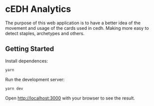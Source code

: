 # cEDH Analytics

The purpose of this web application is to have a better idea of the movement and usage of the cards used in cedh. Making more easy to detect staples, archetypes and others.

## Getting Started

Install dependences:

```bash
yarn
```

Run the development server:

```bash
yarn dev
```

Open [http://localhost:3000](http://localhost:3000) with your browser to see the result.
